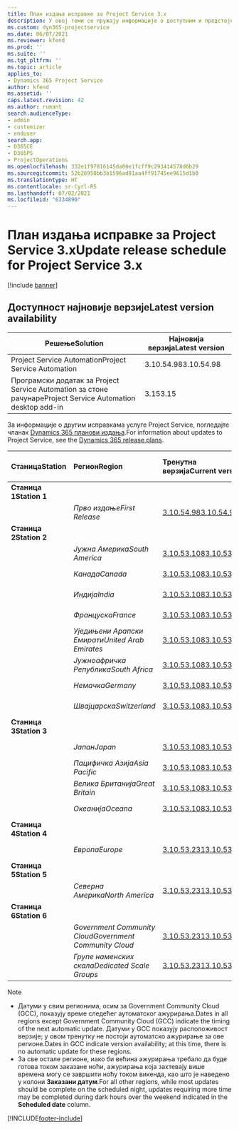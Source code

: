 ```yaml
---
title: План издања исправке за Project Service 3.x
description: У овој теми се пружају информације о доступним и предстојећим издањима услуге Dynamics 365 Project Service Automation.
ms.custom: dyn365-projectservice
ms.date: 06/07/2021
ms.reviewer: kfend
ms.prod: ''
ms.suite: ''
ms.tgt_pltfrm: ''
ms.topic: article
applies_to:
- Dynamics 365 Project Service
author: kfend
ms.assetid: ''
caps.latest.revision: 42
ms.author: rumant
search.audienceType:
- admin
- customizer
- enduser
search.app:
- D365CE
- D365PS
- ProjectOperations
ms.openlocfilehash: 332e1f97816145da00e1fcff9c293414578d6b29
ms.sourcegitcommit: 52b26950bb3b1596ad81aa4ff91745ee9615d1b0
ms.translationtype: HT
ms.contentlocale: sr-Cyrl-RS
ms.lasthandoff: 07/02/2021
ms.locfileid: "6334890"
---
```

# <a name="update-release-schedule-for-project-service-3x"></a><span data-ttu-id="85339-103">План издања исправке за Project Service 3.x</span><span class="sxs-lookup"><span data-stu-id="85339-103">Update release schedule for Project Service 3.x</span></span>

[!include [banner](../includes/psa-now-project-operations.md)]

## <a name="latest-version-availability"></a><span data-ttu-id="85339-104">Доступност најновије верзије</span><span class="sxs-lookup"><span data-stu-id="85339-104">Latest version availability</span></span>

| <span data-ttu-id="85339-105">Решење</span><span class="sxs-lookup"><span data-stu-id="85339-105">Solution</span></span>  | <span data-ttu-id="85339-106">Најновија верзија</span><span class="sxs-lookup"><span data-stu-id="85339-106">Latest version</span></span> |
|-------|----|
| <span data-ttu-id="85339-107">Project Service Automation</span><span class="sxs-lookup"><span data-stu-id="85339-107">Project Service Automation</span></span>    | <span data-ttu-id="85339-108">3.10.54.98</span><span class="sxs-lookup"><span data-stu-id="85339-108">3.10.54.98</span></span> |
| <span data-ttu-id="85339-109">Програмски додатак за Project Service Automation за стоне рачунаре</span><span class="sxs-lookup"><span data-stu-id="85339-109">Project Service Automation desktop add-in</span></span>                | <span data-ttu-id="85339-110">3.15</span><span class="sxs-lookup"><span data-stu-id="85339-110">3.15</span></span>          |

<span data-ttu-id="85339-111">За информације о другим исправкама услуге Project Service, погледајте чланак [Dynamics 365 планови издања](/dynamics365/release-plans/).</span><span class="sxs-lookup"><span data-stu-id="85339-111">For information about updates to Project Service, see the [Dynamics 365 release plans](/dynamics365/release-plans/).</span></span> 

| <span data-ttu-id="85339-112">Станица</span><span class="sxs-lookup"><span data-stu-id="85339-112">Station</span></span>  | <span data-ttu-id="85339-113">Регион</span><span class="sxs-lookup"><span data-stu-id="85339-113">Region</span></span> | <span data-ttu-id="85339-114">Тренутна верзија</span><span class="sxs-lookup"><span data-stu-id="85339-114">Current version</span></span> | <span data-ttu-id="85339-115">Следећа верзија</span><span class="sxs-lookup"><span data-stu-id="85339-115">Next version</span></span> |  <span data-ttu-id="85339-116">Планирани датум</span><span class="sxs-lookup"><span data-stu-id="85339-116">Scheduled date</span></span>
| :---   | :---   | :---   | :---   |:---   |         
|<span data-ttu-id="85339-117"><strong>Станица 1</strong></span><span class="sxs-lookup"><span data-stu-id="85339-117"><strong>Station 1</strong></span></span> | |  |  | |
| | <span data-ttu-id="85339-118"><i>Прво издање</i></span><span class="sxs-lookup"><span data-stu-id="85339-118"><i>First Release</i></span></span> | [<span data-ttu-id="85339-119">3.10.54.98</span><span class="sxs-lookup"><span data-stu-id="85339-119">3.10.54.98</span></span>](whats-new-ur-33.md) | <span data-ttu-id="85339-120">TBD</span><span class="sxs-lookup"><span data-stu-id="85339-120">TBD</span></span> | <span data-ttu-id="85339-121">28. јул 2021.</span><span class="sxs-lookup"><span data-stu-id="85339-121">July 28, 2021</span></span>
|<span data-ttu-id="85339-122"><strong>Станица 2</strong></span><span class="sxs-lookup"><span data-stu-id="85339-122"><strong>Station 2</strong></span></span> | |  |  | |
| | <span data-ttu-id="85339-123"><i>Јужна Америка</i></span><span class="sxs-lookup"><span data-stu-id="85339-123"><i>South America</i></span></span> | [<span data-ttu-id="85339-124">3.10.53.108</span><span class="sxs-lookup"><span data-stu-id="85339-124">3.10.53.108</span></span>](whats-new-ur-32.md) | [<span data-ttu-id="85339-125">3.10.54.98</span><span class="sxs-lookup"><span data-stu-id="85339-125">3.10.54.98</span></span>](whats-new-ur-33.md) | <span data-ttu-id="85339-126">09. јул 2021.</span><span class="sxs-lookup"><span data-stu-id="85339-126">July 09, 2021</span></span>
| | <span data-ttu-id="85339-127"><i>Канада</i></span><span class="sxs-lookup"><span data-stu-id="85339-127"><i>Canada</i></span></span> | [<span data-ttu-id="85339-128">3.10.53.108</span><span class="sxs-lookup"><span data-stu-id="85339-128">3.10.53.108</span></span>](whats-new-ur-32.md) | [<span data-ttu-id="85339-129">3.10.54.98</span><span class="sxs-lookup"><span data-stu-id="85339-129">3.10.54.98</span></span>](whats-new-ur-33.md) | <span data-ttu-id="85339-130">09. јул 2021.</span><span class="sxs-lookup"><span data-stu-id="85339-130">July 09, 2021</span></span>
| | <span data-ttu-id="85339-131"><i>Индија</i></span><span class="sxs-lookup"><span data-stu-id="85339-131"><i>India</i></span></span> | [<span data-ttu-id="85339-132">3.10.53.108</span><span class="sxs-lookup"><span data-stu-id="85339-132">3.10.53.108</span></span>](whats-new-ur-32.md) | [<span data-ttu-id="85339-133">3.10.54.98</span><span class="sxs-lookup"><span data-stu-id="85339-133">3.10.54.98</span></span>](whats-new-ur-33.md) | <span data-ttu-id="85339-134">09. јул 2021.</span><span class="sxs-lookup"><span data-stu-id="85339-134">July 09, 2021</span></span>
| | <span data-ttu-id="85339-135"><i>Француска</i></span><span class="sxs-lookup"><span data-stu-id="85339-135"><i>France</i></span></span> | [<span data-ttu-id="85339-136">3.10.53.108</span><span class="sxs-lookup"><span data-stu-id="85339-136">3.10.53.108</span></span>](whats-new-ur-32.md) | [<span data-ttu-id="85339-137">3.10.54.98</span><span class="sxs-lookup"><span data-stu-id="85339-137">3.10.54.98</span></span>](whats-new-ur-33.md) | <span data-ttu-id="85339-138">09. јул 2021.</span><span class="sxs-lookup"><span data-stu-id="85339-138">July 09, 2021</span></span>
| | <span data-ttu-id="85339-139"><i>Уједињени Арапски Емирати</i></span><span class="sxs-lookup"><span data-stu-id="85339-139"><i>United Arab Emirates</i></span></span> | [<span data-ttu-id="85339-140">3.10.53.108</span><span class="sxs-lookup"><span data-stu-id="85339-140">3.10.53.108</span></span>](whats-new-ur-32.md) | [<span data-ttu-id="85339-141">3.10.54.98</span><span class="sxs-lookup"><span data-stu-id="85339-141">3.10.54.98</span></span>](whats-new-ur-33.md) | <span data-ttu-id="85339-142">09. јул 2021.</span><span class="sxs-lookup"><span data-stu-id="85339-142">July 09, 2021</span></span>
| | <span data-ttu-id="85339-143"><i>Јужноафричка Република</i></span><span class="sxs-lookup"><span data-stu-id="85339-143"><i>South Africa</i></span></span> | [<span data-ttu-id="85339-144">3.10.53.108</span><span class="sxs-lookup"><span data-stu-id="85339-144">3.10.53.108</span></span>](whats-new-ur-32.md) | [<span data-ttu-id="85339-145">3.10.54.98</span><span class="sxs-lookup"><span data-stu-id="85339-145">3.10.54.98</span></span>](whats-new-ur-33.md) | <span data-ttu-id="85339-146">09. јул 2021.</span><span class="sxs-lookup"><span data-stu-id="85339-146">July 09, 2021</span></span>
| | <span data-ttu-id="85339-147"><i>Немачка</i></span><span class="sxs-lookup"><span data-stu-id="85339-147"><i>Germany</i></span></span> | [<span data-ttu-id="85339-148">3.10.53.108</span><span class="sxs-lookup"><span data-stu-id="85339-148">3.10.53.108</span></span>](whats-new-ur-32.md) | [<span data-ttu-id="85339-149">3.10.54.98</span><span class="sxs-lookup"><span data-stu-id="85339-149">3.10.54.98</span></span>](whats-new-ur-33.md) | <span data-ttu-id="85339-150">09. јул 2021.</span><span class="sxs-lookup"><span data-stu-id="85339-150">July 09, 2021</span></span>
| | <span data-ttu-id="85339-151"><i>Швајцарска</i></span><span class="sxs-lookup"><span data-stu-id="85339-151"><i>Switzerland</i></span></span> | [<span data-ttu-id="85339-152">3.10.53.108</span><span class="sxs-lookup"><span data-stu-id="85339-152">3.10.53.108</span></span>](whats-new-ur-32.md) | [<span data-ttu-id="85339-153">3.10.54.98</span><span class="sxs-lookup"><span data-stu-id="85339-153">3.10.54.98</span></span>](whats-new-ur-33.md) | <span data-ttu-id="85339-154">09. јул 2021.</span><span class="sxs-lookup"><span data-stu-id="85339-154">July 09, 2021</span></span>
|<span data-ttu-id="85339-155"><strong>Станица 3</strong></span><span class="sxs-lookup"><span data-stu-id="85339-155"><strong>Station 3</strong></span></span> | |  |  | |
| | <span data-ttu-id="85339-156"><i>Јапан</i></span><span class="sxs-lookup"><span data-stu-id="85339-156"><i>Japan</i></span></span> | [<span data-ttu-id="85339-157">3.10.53.108</span><span class="sxs-lookup"><span data-stu-id="85339-157">3.10.53.108</span></span>](whats-new-ur-32.md) | [<span data-ttu-id="85339-158">3.10.54.98</span><span class="sxs-lookup"><span data-stu-id="85339-158">3.10.54.98</span></span>](whats-new-ur-33.md) | <span data-ttu-id="85339-159">16. јул 2021.</span><span class="sxs-lookup"><span data-stu-id="85339-159">July 16, 2021</span></span>
| | <span data-ttu-id="85339-160"><i>Пацифичка Азија</i></span><span class="sxs-lookup"><span data-stu-id="85339-160"><i>Asia Pacific</i></span></span> | [<span data-ttu-id="85339-161">3.10.53.108</span><span class="sxs-lookup"><span data-stu-id="85339-161">3.10.53.108</span></span>](whats-new-ur-32.md) | [<span data-ttu-id="85339-162">3.10.54.98</span><span class="sxs-lookup"><span data-stu-id="85339-162">3.10.54.98</span></span>](whats-new-ur-33.md) | <span data-ttu-id="85339-163">16. јул 2021.</span><span class="sxs-lookup"><span data-stu-id="85339-163">July 16, 2021</span></span>
| | <span data-ttu-id="85339-164"><i>Велика Британија</i></span><span class="sxs-lookup"><span data-stu-id="85339-164"><i>Great Britain</i></span></span> | [<span data-ttu-id="85339-165">3.10.53.108</span><span class="sxs-lookup"><span data-stu-id="85339-165">3.10.53.108</span></span>](whats-new-ur-32.md) | [<span data-ttu-id="85339-166">3.10.54.98</span><span class="sxs-lookup"><span data-stu-id="85339-166">3.10.54.98</span></span>](whats-new-ur-33.md) | <span data-ttu-id="85339-167">16. јул 2021.</span><span class="sxs-lookup"><span data-stu-id="85339-167">July 16, 2021</span></span>
| | <span data-ttu-id="85339-168"><i>Океанија</i></span><span class="sxs-lookup"><span data-stu-id="85339-168"><i>Oceana</i></span></span> | [<span data-ttu-id="85339-169">3.10.53.108</span><span class="sxs-lookup"><span data-stu-id="85339-169">3.10.53.108</span></span>](whats-new-ur-32.md) | [<span data-ttu-id="85339-170">3.10.54.98</span><span class="sxs-lookup"><span data-stu-id="85339-170">3.10.54.98</span></span>](whats-new-ur-33.md) | <span data-ttu-id="85339-171">16. јул 2021.</span><span class="sxs-lookup"><span data-stu-id="85339-171">July 16, 2021</span></span>
|<span data-ttu-id="85339-172"><strong>Станица 4</strong></span><span class="sxs-lookup"><span data-stu-id="85339-172"><strong>Station 4</strong></span></span> | |  |  | |
| | <span data-ttu-id="85339-173"><i>Европа</i></span><span class="sxs-lookup"><span data-stu-id="85339-173"><i>Europe</i></span></span> | [<span data-ttu-id="85339-174">3.10.53.231</span><span class="sxs-lookup"><span data-stu-id="85339-174">3.10.53.231</span></span>](whats-new-ur-32-5.md) | [<span data-ttu-id="85339-175">3.10.54.98</span><span class="sxs-lookup"><span data-stu-id="85339-175">3.10.54.98</span></span>](whats-new-ur-33.md) | <span data-ttu-id="85339-176">23. јул 2021.</span><span class="sxs-lookup"><span data-stu-id="85339-176">July 23, 2021</span></span>
|<span data-ttu-id="85339-177"><strong>Станица 5</strong></span><span class="sxs-lookup"><span data-stu-id="85339-177"><strong>Station 5</strong></span></span> | |  |  | |
| | <span data-ttu-id="85339-178"><i>Северна Америка</i></span><span class="sxs-lookup"><span data-stu-id="85339-178"><i>North America</i></span></span> | [<span data-ttu-id="85339-179">3.10.53.231</span><span class="sxs-lookup"><span data-stu-id="85339-179">3.10.53.231</span></span>](whats-new-ur-32-5.md) | [<span data-ttu-id="85339-180">3.10.54.98</span><span class="sxs-lookup"><span data-stu-id="85339-180">3.10.54.98</span></span>](whats-new-ur-33.md) | <span data-ttu-id="85339-181">30. јул 2021.</span><span class="sxs-lookup"><span data-stu-id="85339-181">July 30, 2021</span></span>
|<span data-ttu-id="85339-182"><strong>Станица 6</strong></span><span class="sxs-lookup"><span data-stu-id="85339-182"><strong>Station 6</strong></span></span> | |  |  | |
| | <span data-ttu-id="85339-183"><i>Government Community Cloud</i></span><span class="sxs-lookup"><span data-stu-id="85339-183"><i>Government Community Cloud</i></span></span> | [<span data-ttu-id="85339-184">3.10.53.231</span><span class="sxs-lookup"><span data-stu-id="85339-184">3.10.53.231</span></span>](whats-new-ur-32-5.md) | [<span data-ttu-id="85339-185">3.10.54.98</span><span class="sxs-lookup"><span data-stu-id="85339-185">3.10.54.98</span></span>](whats-new-ur-33.md) | <span data-ttu-id="85339-186">30. јул 2021.</span><span class="sxs-lookup"><span data-stu-id="85339-186">July 30, 2021</span></span>
| | <span data-ttu-id="85339-187"><i>Групе наменских скала</i></span><span class="sxs-lookup"><span data-stu-id="85339-187"><i>Dedicated Scale Groups</i></span></span> | [<span data-ttu-id="85339-188">3.10.53.231</span><span class="sxs-lookup"><span data-stu-id="85339-188">3.10.53.231</span></span>](whats-new-ur-32-5.md) | [<span data-ttu-id="85339-189">3.10.54.98</span><span class="sxs-lookup"><span data-stu-id="85339-189">3.10.54.98</span></span>](whats-new-ur-33.md) | <span data-ttu-id="85339-190">06. август 2021.</span><span class="sxs-lookup"><span data-stu-id="85339-190">August 06, 2021</span></span>

>[!Note]
> - <span data-ttu-id="85339-191">Датуми у свим регионима, осим за Government Community Cloud (GCC), показују време следећег аутоматског ажурирања.</span><span class="sxs-lookup"><span data-stu-id="85339-191">Dates in all regions except Government Community Cloud (GCC) indicate the timing of the next automatic update.</span></span> <span data-ttu-id="85339-192">Датуми у GCC показују расположивост верзије; у овом тренутку не постоји аутоматско ажурирање за ове регионе.</span><span class="sxs-lookup"><span data-stu-id="85339-192">Dates in GCC indicate version availability; at this time, there is no automatic update for these regions.</span></span>
> - <span data-ttu-id="85339-193">За све остале регионе, иако би већина ажурирања требало да буде готова током заказане ноћи, ажурирања која захтевају више времена могу се завршити ноћу током викенда, као што је наведено у колони **Заказани датум**.</span><span class="sxs-lookup"><span data-stu-id="85339-193">For all other regions, while most updates should be complete on the scheduled night, updates requiring more time may be completed during dark hours over the weekend indicated in the **Scheduled date** column.</span></span>


[!INCLUDE[footer-include](../includes/footer-banner.md)]
